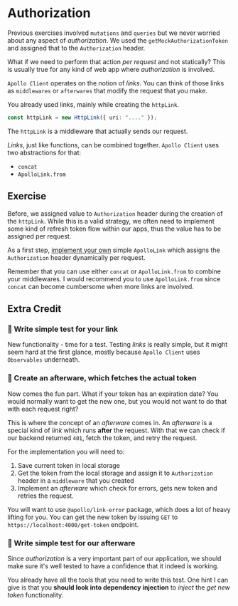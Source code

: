 # Authorization

Previous exercises involved `mutations` and `queries` but we never worried about
any aspect of _authorization_. We used the `getMockAuthorizationToken` and assigned that to the `Authorization` header.

What if we need to perform that action _per request_ and not statically? This is usually true for any kind of web app
where _authorization_ is involved.

`Apollo Client` operates on the notion of _links_. You can think of those links
as `middlewares` or `afterwares` that modify the request that you make.

You already used links, mainly while creating the `httpLink`.

```typescript
const httpLink = new HttpLink({ uri: "...." });
```

The `httpLink` is a middleware that actually sends our request.

_Links_, just like functions, can be combined together. `Apollo Client` uses two abstractions for that:

- `concat`
- `ApolloLink.from`

## Exercise

Before, we assigned value to `Authorization` header during the creation of the `httpLink`.
While this is a valid strategy, we often need to implement some kind of refresh token flow within our apps, thus the value has to be assigned per request.

As a first step, [implement your own](https://www.apollographql.com/docs/react/networking/network-layer/#middleware) simple `ApolloLink` which assigns the `Authorization` header dynamically per request.

Remember that you can use either `concat` or `ApolloLink.from` to combine your middlewares.
I would recommend you to use `ApolloLink.from` since `concat` can become cumbersome when more links are involved.

## Extra Credit

### 💯 Write simple test for your link

New functionality - time for a test. Testing _links_ is really simple, but it might seem hard at the first glance,
mostly because `Apollo Client` uses `Observables` underneath.

### 💯 Create an afterware, which fetches the actual token

Now comes the fun part. What if your token has an expiration date? You would normally want to get the new one,
but you would not want to do that with each request right?

This is where the concept of an _afterware_ comes in. An _afterware_ is a special kind of _link_ which runs **after** the request. With that we can check if our backend returned `401`, fetch the token, and retry the request.

For the implementation you will need to:

1. Save current token in local storage
2. Get the token from the local storage and assign it to `Authorization` header in a `middleware` that you created
3. Implement an _afterware_ which check for errors, gets new token and retries the request.

You will want to use `@apollo/link-error` package, which does a lot of heavy lifting for you.
You can get the new token by issuing `GET` to `https://localhost:4000/get-token` endpoint.

### 💯 Write simple test for our afterware

Since _authorization_ is a very important part of our application, we should make sure it's well tested to have a confidence that it indeed is working.

You already have all the tools that you need to write this test. One hint I can give is that you **should look into dependency injection** to _inject_ the _get new token_ functionality.

